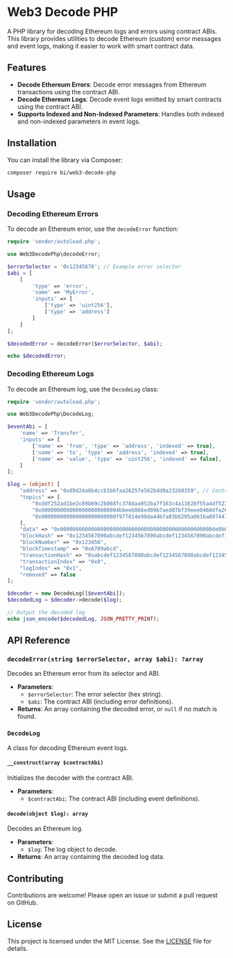 # Web3 Decode PHP

A PHP library for decoding Ethereum logs and errors using contract ABIs. This library provides utilities to decode Ethereum (custom) error messages and event logs, making it easier to work with smart contract data.

## Features

- **Decode Ethereum Errors**: Decode error messages from Ethereum transactions using the contract ABI.
- **Decode Ethereum Logs**: Decode event logs emitted by smart contracts using the contract ABI.
- **Supports Indexed and Non-Indexed Parameters**: Handles both indexed and non-indexed parameters in event logs.

## Installation

You can install the library via Composer:

```bash
composer require bi/web3-decode-php
```

## Usage

### Decoding Ethereum Errors

To decode an Ethereum error, use the `decodeError` function:

```php
require 'vendor/autoload.php';

use Web3DecodePhp\decodeError;

$errorSelector = '0x12345678'; // Example error selector
$abi = [
    [
        'type' => 'error',
        'name' => 'MyError',
        'inputs' => [
            ['type' => 'uint256'],
            ['type' => 'address']
        ]
    ]
];

$decodedError = decodeError($errorSelector, $abi);

echo $decodedError;
```

### Decoding Ethereum Logs

To decode an Ethereum log, use the `DecodeLog` class:

```php
require 'vendor/autoload.php';

use Web3DecodePhp\DecodeLog;

$eventAbi = [
    'name' => 'Transfer',
    'inputs' => [
        ['name' => 'from', 'type' => 'address', 'indexed' => true],
        ['name' => 'to', 'type' => 'address', 'indexed' => true],
        ['name' => 'value', 'type' => 'uint256', 'indexed' => false],
    ]
];

$log = (object) [
    "address" => "0x89d24a6b4ccb1b6faa2625fe562bdd9a23260359", // Contract address
    "topics" => [
        "0xddf252ad1be2c89b69c2b068fc378daa952ba7f163c4a11628f55a4df523b3ef", // Event signature
        "0x0000000000000000000000004bbeeb066ed09b7aed07bf39eee0460dfa261520", // from (indexed)
        "0x000000000000000000000000f977814e90da44bfa03b6295a0616a897441acec", // to (indexed)
    ],
    "data" => "0x0000000000000000000000000000000000000000000000000de0b6b3a7640000", // value (non-indexed)
    "blockHash" => "0x1234567890abcdef1234567890abcdef1234567890abcdef1234567890abcdef",
    "blockNumber" => "0x123456",
    "blockTimestamp" => "0x6789abcd",
    "transactionHash" => "0xabcdef1234567890abcdef1234567890abcdef1234567890abcdef1234567890",
    "transactionIndex" => "0x0",
    "logIndex" => "0x1",
    "removed" => false
];

$decoder = new DecodeLog([$eventAbi]);
$decodedLog = $decoder->decode($log);

// Output the decoded log
echo json_encode($decodedLog, JSON_PRETTY_PRINT);
```

## API Reference

### `decodeError(string $errorSelector, array $abi): ?array`

Decodes an Ethereum error from its selector and ABI.

- **Parameters**:
  - `$errorSelector`: The error selector (hex string).
  - `$abi`: The contract ABI (including error definitions).
- **Returns**: An array containing the decoded error, or `null` if no match is found.

### `DecodeLog`

A class for decoding Ethereum event logs.

#### `__construct(array $contractAbi)`

Initializes the decoder with the contract ABI.

- **Parameters**:
  - `$contractAbi`: The contract ABI (including event definitions).

#### `decode(object $log): array`

Decodes an Ethereum log.

- **Parameters**:
  - `$log`: The log object to decode.
- **Returns**: An array containing the decoded log data.

## Contributing

Contributions are welcome! Please open an issue or submit a pull request on GitHub.

## License

This project is licensed under the MIT License. See the [LICENSE](LICENSE) file for details.

